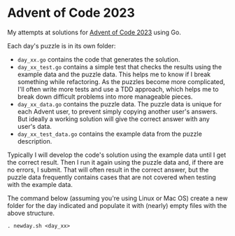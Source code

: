 # Advent of Code 2023

My attempts at solutions for [Advent of Code 2023](https://adventofcode.com/2023) using Go.

Each day's puzzle is in its own folder:
- `day_xx.go` contains the code that generates the solution.
- `day_xx_test.go` contains a simple test that checks the results using the example data and the puzzle data. This helps me to know if I break something while refactoring. As the puzzles become more complicated, I'll often write more tests and use a TDD approach, which helps me to break down difficult problems into more manageable pieces.
- `day_xx_data.go` contains the puzzle data. The puzzle data is unique for each Advent user, to prevent simply copying another user's answers. But ideally a working solution will give the correct answer with any user's data.
- `day_xx_test_data.go` contains the example data from the puzzle description.

Typically I will develop the code's solution using the example data until I get the correct result. Then I run it again using the puzzle data and, if there are no errors, I submit. That will often result in the correct answer, but the puzzle data frequently contains cases that are not covered when testing with the example data.

The command below (assuming you're using Linux or Mac OS) create a new folder for the day indicated and populate it with (nearly) empty files with the above structure.
```
. newday.sh <day_xx>
```
